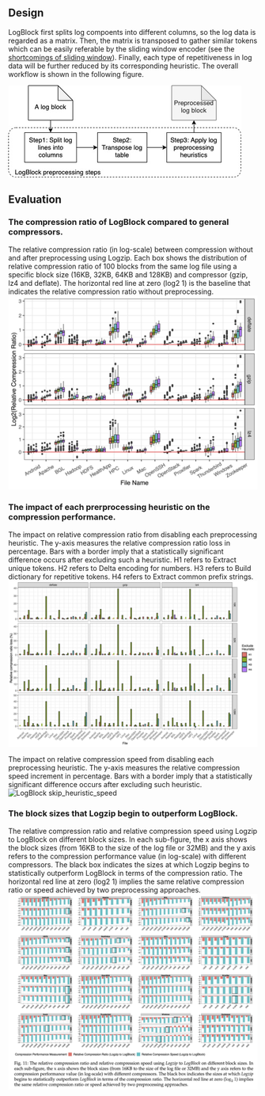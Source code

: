 ## Design

LogBlock first splits log compoents into different columns, so the log data is regarded as a matrix.
Then, the matrix is transposed to gather similar tokens which can be easily referable by the sliding window encoder (see the [shortcomings of sliding window](https://cs.stanford.edu/people/eroberts/courses/soco/projects/data-compression/lossless/lz77/shortcoming.htm)). 
Finally, each type of repetitiveness in log data will be further reduced by its corresponding heuristic. The overall workflow is shown in the following figure.

![LogBlock workflow](../figs/Logblock_workflow.jpg)

 
## Evaluation

### The compression ratio of LogBlock compared to general compressors.
The relative compression ratio (in log-scale) between compression without and after preprocessing using Logzip. Each box shows the distribution of relative compression ratio of 100 blocks from the same log file using a specific block size (16KB, 32KB, 64KB and 128KB) and compressor (gzip, lz4 and deflate). The horizontal red line at zero (log2 1) is the baseline that indicates the relative compression ratio without preprocessing.
![LogBlock relativecompratio](../figs/Logblock_RelativeCompRatio.jpg)


### The impact of each prerprocessing heuristic on the compression performance.
The impact on relative compression ratio from disabling each preprocessing heuristic. The y-axis measures the relative compression ratio loss in percentage. Bars with a border imply that a statistically significant difference occurs after excluding such a heuristic. H1 refers to Extract unique tokens. H2 refers to Delta encoding for numbers. H3 refers to Build dictionary for repetitive tokens. H4 refers to Extract common prefix strings.
![LogBlock skip_heuristic_ratio](../figs/LogBlock_SkipStepCompRatioLoss.jpg)


The impact on relative compression speed from disabling each preprocessing heuristic. The y-axis measures the relative compression speed increment in percentage. Bars with a border imply that a statistically significant difference occurs after excluding such heuristic.
![LogBlock skip_heuristic_speed](../figs/LogBlock_SkipStepCompSpeedIncrease.jpg)



### The block sizes that Logzip begin to outperform LogBlock.
The relative compression ratio and relative compression speed using Logzip to LogBlock on different block sizes. In each sub-figure, the x axis shows the block sizes (from 16KB to the size of the log file or 32MB) and the y axis refers to the compression performance value (in log-scale) with different compressors. The black box indicates the sizes at which Logzip begins to statistically outperform LogBlock in terms of the compression ratio. The horizontal red line at zero (log2 1) implies the same relative compression ratio or speed achieved by two preprocessing approaches.
![LogBlock Logzip_compare](../figs/Logzip_LogBlock_compare.jpg)